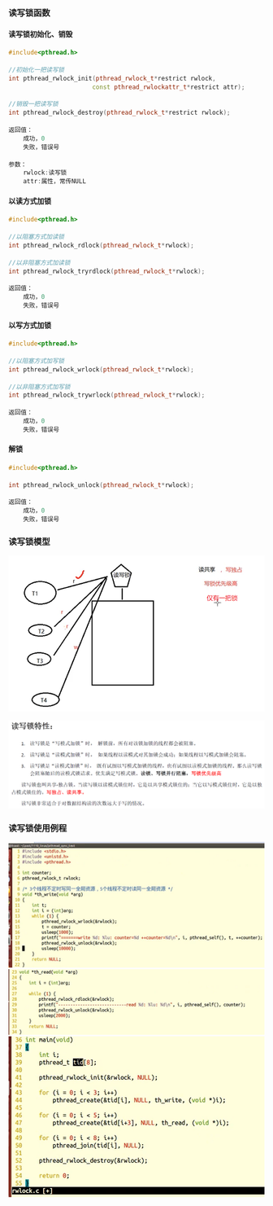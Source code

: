 ### 读写锁函数

#### 读写锁初始化、销毁

```c++
#include<pthread.h>

//初始化一把读写锁
int pthread_rwlock_init(pthread_rwlock_t*restrict rwlock,
                       const pthread_rwlockattr_t*restrict attr);

//销毁一把读写锁
int pthread_rwlock_destroy(pthread_rwlock_t*restrict rwlock);

返回值：
    成功，0
    失败，错误号
    
参数：
    rwlock:读写锁
	attr:属性，常传NULL
```

#### 以读方式加锁

```c++
#include<pthread.h>

//以阻塞方式加读锁
int pthread_rwlock_rdlock(pthread_rwlock_t*rwlock);

//以非阻塞方式加读锁
int pthread_rwlock_tryrdlock(pthread_rwlock_t*rwlock);

返回值：
    成功，0
    失败，错误号
```

#### 以写方式加锁

```c++
#include<pthread.h>

//以阻塞方式加写锁
int pthread_rwlock_wrlock(pthread_rwlock_t*rwlock);

//以非阻塞方式加写锁
int pthread_rwlock_trywrlock(pthread_rwlock_t*rwlock);

返回值：
    成功，0
    失败，错误号
```

#### 解锁

```c++
#include<pthread.h>

int pthread_rwlock_unlock(pthread_rwlock_t*rwlock);

返回值：
    成功，0
    失败，错误号
```







### 读写锁模型

![1617843277853](.Image/1617843277853.png)

![1617850322048](.Image/1617850322048.png)







### 读写锁使用例程

![1617763779083](.Image/1617763779083.png)![1617763820392](.Image/1617763820392.png)![1617763862959](.Image/1617763862959.png)